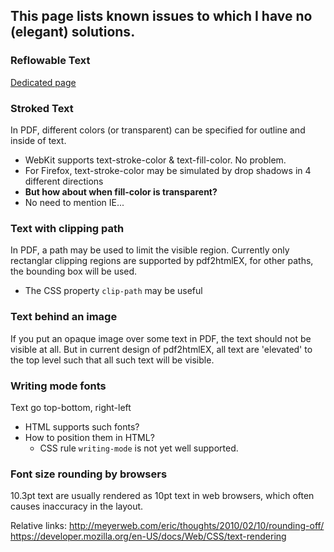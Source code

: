 ## This page lists known issues to which I have no (elegant) solutions.

### Reflowable Text
[Dedicated page](https://github.com/coolwanglu/pdf2htmlEX/wiki/Reflowable-Text)

### Stroked Text
In PDF, different colors (or transparent) can be specified for outline and inside of text.
 - WebKit supports text-stroke-color & text-fill-color. No problem.
 - For Firefox, text-stroke-color may be simulated by drop shadows in 4 different directions
  - **But how about when fill-color is transparent?**
 - No need to mention IE...

### Text with clipping path
In PDF, a path may be used to limit the visible region. Currently only rectanglar clipping regions are supported by pdf2htmlEX, for other paths, the bounding box will be used.
 - The CSS property `clip-path` may be useful

### Text behind an image
If you put an opaque image over some text in PDF, the text should not be visible at all. But in current design of pdf2htmlEX, all text are 'elevated' to the top level such that all such text will be visible.

### Writing mode fonts
Text go top-bottom, right-left
 - HTML supports such fonts?
 - How to position them in HTML?
   - CSS rule `writing-mode` is not yet well supported.

### Font size rounding by browsers
10.3pt text are usually rendered as 10pt text in web browsers, which often causes inaccuracy in the layout.

Relative links:
http://meyerweb.com/eric/thoughts/2010/02/10/rounding-off/
https://developer.mozilla.org/en-US/docs/Web/CSS/text-rendering